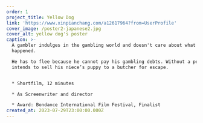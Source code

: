 ```yaml
---
order: 1
project_title: Yellow Dog
link: 'https://www.xinpianchang.com/a12617964?from=UserProfile'
cover_image: /poster2-japanese2.jpg
cover_alt: yellow dog's poster
caption: >-
  A gambler indulges in the gambling world and doesn't care about what really
  happened.

  He has to flee because he cannot pay his gambling debts. Without a penny, he
  intends to sell his niece’s puppy to a butcher for escape.


  * Shortfilm, 12 minutes

  * As Screenwriter and director

  * Award: Bondance International Film Festival, Finalist
created_at: 2023-07-29T23:00:00.000Z
---
```


